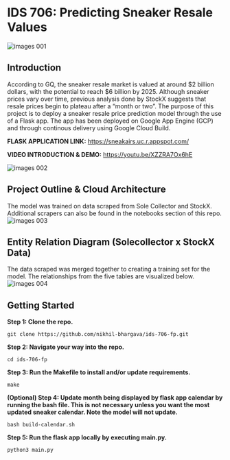 # IDS 706: Predicting Sneaker Resale Values
![images 001](https://user-images.githubusercontent.com/31523376/100053226-94b01980-2ded-11eb-996f-23a5b92cbd7c.jpeg)

## Introduction
According to GQ, the sneaker resale market is valued at around $2 billion dollars, with the potential to reach $6 billion by 2025. Although sneaker prices vary over time, previous analysis done by StockX suggests that resale prices begin to plateau after a “month or two”. The purpose of this project is to deploy a sneaker resale price prediction model through the use of a Flask app. The app has been deployed on Google App Engine (GCP) and through continous delivery using Google Cloud Build. 

**FLASK APPLICATION LINK:** https://sneakairs.uc.r.appspot.com/

**VIDEO INTRODUCTION & DEMO:** https://youtu.be/XZZRA7Ox6hE

![images 002](https://user-images.githubusercontent.com/31523376/100054202-9e3a8100-2def-11eb-8bc4-174126e7405c.jpeg)

## Project Outline & Cloud Architecture
The model was trained on data scraped from Sole Collector and StockX. Additional scrapers can also be found in the notebooks section of this repo.
![images 003](https://user-images.githubusercontent.com/31523376/100053751-aba33b80-2dee-11eb-8085-e047e6092932.jpeg)

## Entity Relation Diagram (Solecollector x StockX Data)
The data scraped was merged together to creating a training set for the model. The relationships from the five tables are visualized below.
![images 004](https://user-images.githubusercontent.com/31523376/100053908-02107a00-2def-11eb-8816-97ccf23fbfb4.jpeg)

## Getting Started
**Step 1: Clone the repo.**
```
git clone https://github.com/nikhil-bhargava/ids-706-fp.git
```

**Step 2: Navigate your way into the repo.**
```
cd ids-706-fp
```

**Step 3: Run the Makefile to install and/or update requirements.**
```
make
```

**(Optional) Step 4: Update month being displayed by flask app calendar by running the bash file. This is not necessary unless you want the most updated sneaker calendar. Note the model will not update.**
```
bash build-calendar.sh
```

**Step 5: Run the flask app locally by executing main.py.**
```
python3 main.py
```
